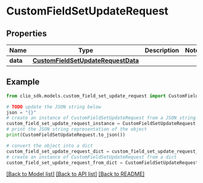 # CustomFieldSetUpdateRequest


## Properties

Name | Type | Description | Notes
------------ | ------------- | ------------- | -------------
**data** | [**CustomFieldSetUpdateRequestData**](CustomFieldSetUpdateRequestData.md) |  | 

## Example

```python
from clio_sdk.models.custom_field_set_update_request import CustomFieldSetUpdateRequest

# TODO update the JSON string below
json = "{}"
# create an instance of CustomFieldSetUpdateRequest from a JSON string
custom_field_set_update_request_instance = CustomFieldSetUpdateRequest.from_json(json)
# print the JSON string representation of the object
print(CustomFieldSetUpdateRequest.to_json())

# convert the object into a dict
custom_field_set_update_request_dict = custom_field_set_update_request_instance.to_dict()
# create an instance of CustomFieldSetUpdateRequest from a dict
custom_field_set_update_request_from_dict = CustomFieldSetUpdateRequest.from_dict(custom_field_set_update_request_dict)
```
[[Back to Model list]](../README.md#documentation-for-models) [[Back to API list]](../README.md#documentation-for-api-endpoints) [[Back to README]](../README.md)


